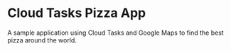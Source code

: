 # Cloud Tasks Pizza App

A sample application using Cloud Tasks and Google Maps to find the best pizza around the world.